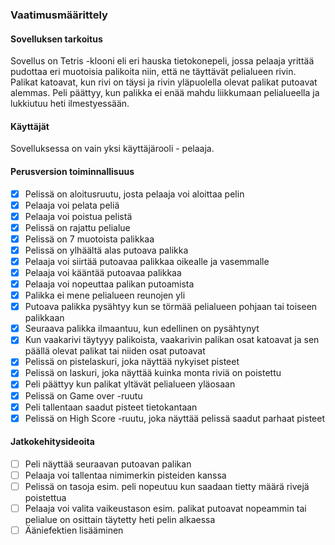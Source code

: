 ### Vaatimusmäärittely

#### Sovelluksen tarkoitus

Sovellus on Tetris -klooni eli eri hauska tietokonepeli, jossa pelaaja yrittää pudottaa eri muotoisia palikoita niin, että ne täyttävät pelialueen rivin. Palikat katoavat, kun rivi on täysi ja rivin yläpuolella olevat palikat putoavat alemmas. Peli päättyy, kun palikka ei enää mahdu liikkumaan pelialueella ja lukkiutuu heti ilmestyessään.

#### Käyttäjät

Sovelluksessa on vain yksi käyttäjärooli - pelaaja.

#### Perusversion toiminnallisuus

- [x] Pelissä on aloitusruutu, josta pelaaja voi aloittaa pelin
- [x] Pelaaja voi pelata peliä
- [x] Pelaaja voi poistua pelistä
- [x] Pelissä on rajattu pelialue
- [x] Pelissä on 7 muotoista palikkaa
- [x] Pelissä on ylhäältä alas putoava palikka
- [x] Pelaaja voi siirtää putoavaa palikkaa oikealle ja vasemmalle
- [x] Pelaaja voi kääntää putoavaa palikkaa
- [x] Pelaaja voi nopeuttaa palikan putoamista
- [x] Palikka ei mene pelialueen reunojen yli
- [x] Putoava palikka pysähtyy kun se törmää pelialueen pohjaan tai toiseen palikkaan
- [x] Seuraava palikka ilmaantuu, kun edellinen on pysähtynyt
- [x] Kun vaakarivi täytyyy palikoista, vaakarivin palikan osat katoavat ja sen päällä olevat palikat tai niiden osat putoavat
- [x] Pelissä on pistelaskuri, joka näyttää nykyiset pisteet
- [x] Pelissä on laskuri, joka näyttää kuinka monta riviä on poistettu
- [x] Peli päättyy kun palikat yltävät pelialueen yläosaan
- [x] Pelissä on Game over -ruutu
- [x] Peli tallentaan saadut pisteet tietokantaan
- [x] Pelissä on High Score -ruutu, joka näyttää pelissä saadut parhaat pisteet

#### Jatkokehitysideoita

- [ ] Peli näyttää seuraavan putoavan palikan
- [ ] Pelaaja voi tallentaa nimimerkin pisteiden kanssa
- [ ] Pelissä on tasoja esim. peli nopeutuu kun saadaan tietty määrä rivejä poistettua
- [ ] Pelaaja voi valita vaikeustason esim. palikat putoavat nopeammin tai pelialue on osittain täytetty heti pelin alkaessa
- [ ] Ääniefektien lisääminen
